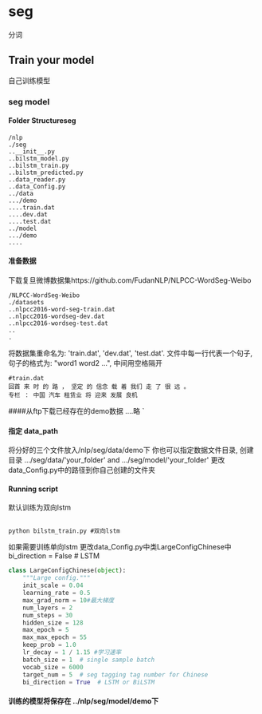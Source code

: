 seg
==============================
分词

Train your model
--------------------
自己训练模型

### seg model
#### Folder Structureseg
```shell
/nlp
./seg
..__init__.py
..bilstm_model.py
..bilstm_train.py
..bilstm_predicted.py
..data_reader.py
..data_Config.py
../data
.../demo
....train.dat
....dev.dat
....test.dat
../model
.../demo
....

```
#### 准备数据
下载复旦微博数据集https://github.com/FudanNLP/NLPCC-WordSeg-Weibo
```shell
/NLPCC-WordSeg-Weibo
./datasets
..nlpcc2016-word-seg-train.dat
..nlpcc2016-wordseg-dev.dat
..nlpcc2016-wordseg-test.dat
..
.
```
将数据集重命名为: 'train.dat', 'dev.dat', 'test.dat'. 
文件中每一行代表一个句子, 句子的格式为: "word1 word2 ...", 中间用空格隔开

```shell
#train.dat
回首 来 时 的 路 ， 坚定 的 信念 载 着 我们 走 了 很 远 。
专栏 ： 中国 汽车 租赁业 将 迎来 发展 良机
```
####从ftp下载已经存在的demo数据
....略
`


#### 指定 data_path
将分好的三个文件放入/nlp/seg/data/demo下
你也可以指定数据文件目录, 创建目录 .../seg/data/'your_folder' and .../seg/model/'your_folder'
更改 data_Config.py中的路径到你自己创建的文件夹

#### Running script
默认训练为双向lstm
```shell

python bilstm_train.py #双向lstm 

```
如果需要训练单向lstm
更改data_Config.py中类LargeConfigChinese中bi_direction = False  # LSTM 
```python
class LargeConfigChinese(object):
    """Large config."""
    init_scale = 0.04
    learning_rate = 0.5
    max_grad_norm = 10#最大梯度
    num_layers = 2
    num_steps = 30
    hidden_size = 128
    max_epoch = 5
    max_max_epoch = 55
    keep_prob = 1.0
    lr_decay = 1 / 1.15 #学习速率
    batch_size = 1  # single sample batch
    vocab_size = 6000
    target_num = 5  # seg tagging tag number for Chinese
    bi_direction = True  # LSTM or BiLSTM
```

#### 训练的模型将保存在 ../nlp/seg/model/demo下

